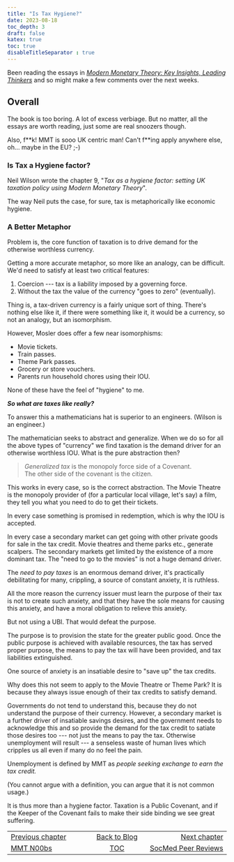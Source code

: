 ```yaml
---
title: "Is Tax Hygiene?"
date: 2023-08-18
toc_depth: 3
draft: false
katex: true
toc: true
disableTitleSeparator : true
---
```


Been reading the essays in 
*[Modern Monetary Theory: Key Insights, Leading Thinkers](https://gimms.org.uk/2023/01/21/modern-monetary-theory/)*
and so might make a few comments over the next weeks.

## Overall

The book is too boring. A lot of excess verbiage. But no matter, all the 
essays are worth reading, just some are real snoozers though.

Also, f$\ast\ast$k!  MMT  is sooo UK centric man! Can't f$\ast\ast$ing 
apply anywhere else, oh... maybe in the EU?  ;-)


### Is Tax a Hygiene factor?

Neil Wilson wrote the chapter 9, 
"*Tax as a hygiene factor: setting UK taxation policy using 
Modern Monetary Theory*".

The way Neil puts the case, for sure, tax is metaphorically 
like economic hygiene.

### A Better Metaphor

Problem is, the core function of taxation is to drive demand for 
the otherwise worthless currency.

Getting a more accurate metaphor, so more like an analogy, can be 
difficult.  We'd need to satisfy at least two critical features:

1. Coercion --- tax is a liability imposed by a governing force.
2. Without the tax the value of the currency "goes to zero" (eventually).

Thing is, a tax-driven currency is a fairly unique sort of thing. 
There's nothing else like it, if there were something like it, it would 
be a currency, so not an analogy, but an isomorphism.

However, Mosler does offer a few near isomorphisms:

* Movie tickets.
* Train passes.
* Theme Park passes.
* Grocery or store vouchers.
* Parents run household chores using their IOU.

None of these have the feel of "hygiene" to me.

**_So what are taxes like really?_**

To answer this a mathematicians hat is superior to an engineers. (Wilson is an engineer.)

The mathematician seeks to abstract and generalize.  When we do so for 
all the above types of "currency" we find taxation is the demand driver 
for an otherwise worthless IOU. What is the pure abstraction then?

> *Generalized tax* is the monopoly force side of a Covenant.  
The other side of the covenant is the citizen.

This works in every case, so is the correct abstraction. The Movie Theatre 
is the monopoly provider of (for a particular local village, let's say) a
film, they tell you what you need to do to get their tickets.

In every case something is promised in redemption, which is why the 
IOU is accepted.

In every case a secondary market can get going with other private goods for 
sale in the tax credit. Movie theatres and theme parks etc., generate 
scalpers. The secondary markets get limited by the existence of a more 
dominant tax. The "need to go to the movies" is not a huge demand driver.

The *need to pay taxes* is an enormous demand driver, it's practically 
debilitating for many, crippling, a source of constant anxiety, it is ruthless.

All the more reason the currency issuer must learn the purpose of their 
tax is not to create such anxiety, and that they have the sole means for 
causing this anxiety, and have a moral obligation to relieve this anxiety.

But not using a UBI. That would defeat the purpose.

The purpose is to provision the state for the greater public good. Once 
the public purpose is achieved with available resources, the tax has 
served proper purpose, the means to pay the tax will have been provided, 
and tax liabilities extinguished.

One source of anxiety is an insatiable desire to "save up" the tax credits.

Why does this not seem to apply to the Movie Theatre or Theme Park? It 
is because they always issue enough of their tax credits to satisfy demand.

Governments do not tend to understand this, because they do not understand 
the purpose of their currency. However, a secondary market is a further 
driver of insatiable savings desires, and the government needs to 
acknowledge this and so provide the demand for the tax credit to satiate 
those desires too --- not just the means to pay the tax. Otherwise 
unemployment will result --- a senseless waste of human lives which 
cripples us all even if many do no feel the pain.

Unemployment is defined by MMT as *people seeking exchange to earn the 
tax credit.*

(You cannot argue with a definition, you can argue that it is not 
common usage.) 

It is thus more than a hygiene factor. Taxation is a Public Covenant, and 
if the Keeper of the Covenant fails to make their side binding we see 
great suffering.

<table style="border-collapse: collapse; border=0;">
    <colgroup>
       <col span="1" style="width: 25%;">
       <col span="1" style="width: 15%;">
       <col span="1" style="width: 25%;">
    </colgroup>
<tr style="border: 1px solid color:#0f0f0f;">
<td style="border: 1px solid color:#0f0f0f;"><a href="../35_mmtnoobs">Previous chapter</a></td>
<td style="border: 1px solid color:#0f0f0f; text-align:center;"><a href="../">Back to Blog</a></td>
<td style="border: 1px solid color:#0f0f0f; text-align:right;"><a href="../37_socmedreviews">Next chapter</a></td>
</tr>
<tr style="border: 1px solid color:#0f0f0f;">
<td style="border: 1px solid color:#0f0f0f;"><a href="../35_mmtnoobs">MMT N00bs</a></td>
<td style="border: 1px solid color:#0f0f0f; text-align:center;"><a href="../">TOC</a></td>
<td style="border: 1px solid color:#0f0f0f; text-align:right;"><a href="../37_socmedreviews">SocMed Peer Reviews</a></td>
</tr>
</table>

